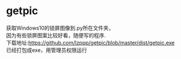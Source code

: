 # getpic
获取Windows10的锁屏图像到.py所在文件夹，</br>
因为有些锁屏图案比较好看，随便写的程序. </br>
下载地址:https://github.com/lzppp/getpic/blob/master/dist/getpic.exe</br>
已经打包成exe，用管理员权限运行</br>